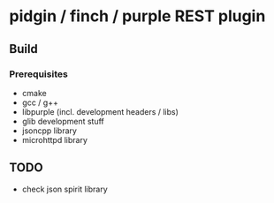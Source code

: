 # pidgin / finch / purple REST plugin


## Build

### Prerequisites

* cmake
* gcc / g++
* libpurple (incl. development headers / libs)
* glib development stuff
* jsoncpp library
* microhttpd library


## TODO

* check json spirit library
